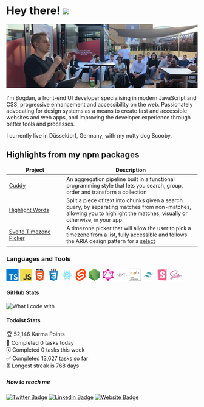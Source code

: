 # Hey there! <img src="https://media.giphy.com/media/hvRJCLFzcasrR4ia7z/giphy.gif" width="25px">

![Bogdan talking](./header.jpg)

I'm Bogdan, a front-end UI developer specialising in modern JavaScript and CSS, progressive enhancement and accessibility on the web. Passionately advocating for design systems as a means to create fast and accessible websites and web apps, and improving the developer experience through better tools and processes.

I currently live in Düsseldorf, Germany, with my nutty dog Scooby.

## Highlights from my npm packages

<table>
  <thead align="center">
    <tr>
      <td><b>Project</b></td>
      <td><b>Description</b></td>
    </tr>
  </thead>
  <tbody>
    <tr>
      <td width="30%"><a href="https://npm.im/cuddy">Cuddy</a></td>
      <td>An aggregation pipeline built in a functional programming style that lets you search, group, order and transform a collection</td>
    </tr>
    <tr>
      <td width="30%"><a href="https://npm.im/highlight-words">Highlight Words</a></td>
      <td>Split a piece of text into chunks given a search query, by separating matches from non-matches, allowing you to highlight the matches, visually or otherwise, in your app</td>
    </tr>
    <tr>
      <td width="30%"><a href="https://npm.im/svelte-timezone-picker">Svelte Timezone Picker</a></td>
      <td>A timezone picker that will allow the user to pick a timezone from a list, fully accessible and follows the ARIA design pattern for a <a href="https://www.w3.org/TR/wai-aria-practices/examples/listbox/listbox-collapsible.html">select</a></td>
    </tr>
  </tbody>
</table>

### Languages and Tools

<img height="32" src="https://raw.githubusercontent.com/github/explore/master/topics/typescript/typescript.png" alt="typescript logo"> <img height="32" src="https://raw.githubusercontent.com/github/explore/master/topics/javascript/javascript.png" alt="javascript logo"> <img height="32" src="https://raw.githubusercontent.com/github/explore/master/topics/html/html.png" alt="html logo"> <img height="32" src="https://raw.githubusercontent.com/github/explore/master/topics/css/css.png" alt="css logo"> <img height="32" src="https://raw.githubusercontent.com/github/explore/master/topics/react/react.png" alt="react logo"> <img height="32" src="https://raw.githubusercontent.com/github/explore/master/topics/svelte/svelte.png" alt="svelte logo"> <img height="32" src="https://raw.githubusercontent.com/github/explore/master/topics/nodejs/nodejs.png" alt="nodejs logo"> <img height="32" src="https://raw.githubusercontent.com/github/explore/master/topics/graphql/graphql.png" alt="graphql logo"> <img height="32" src="https://raw.githubusercontent.com/github/explore/master/topics/nextjs/nextjs.png" alt="nextjs logo"> <img height="32" src="https://raw.githubusercontent.com/github/explore/master/topics/styled-components/styled-components.png" alt="nextjs logo"> <img height="32" src="https://raw.githubusercontent.com/github/explore/master/topics/tailwind/tailwind.png" alt="tailwind logo"> <img height="32" src="https://raw.githubusercontent.com/github/explore/master/topics/storybook/storybook.png" alt="tailwind logo"> <img height="32" src="https://raw.githubusercontent.com/github/explore/master/topics/sass/sass.png" alt="sass logo">

#### GitHub Stats

![What I code with](https://github-readme-stats.vercel.app/api/top-langs/?username=tricinel&layout=compact&hide_title=1&card_width=300)

#### Todoist Stats

<!-- TODO-IST:START -->
🏆  52,146 Karma Points           
🌸  Completed 0 tasks today           
🗓  Completed 0 tasks this week           
✅  Completed 13,627 tasks so far           
⏳  Longest streak is 768 days
<!-- TODO-IST:END -->

##### How to reach me

[![Twitter Badge](https://img.shields.io/badge/-@tricinel-1ca0f1?style=flat&labelColor=1ca0f1&logo=twitter&logoColor=white&link=https://twitter.com/tricinel)](https://twitter.com/tricinel)
[![Linkedin Badge](https://img.shields.io/badge/-tricinel-blue?style=flat&logo=Linkedin&logoColor=white&link=https://www.linkedin.com/in/tricinel/)](https://www.linkedin.com/in/tricinel/)
[![Website Badge](https://img.shields.io/badge/-bogdanlazar.com-47CCCC?style=flat&logo=Google-Chrome&logoColor=white&link=https://bogdanlazar.com)](https://bogdanlazar.com)

